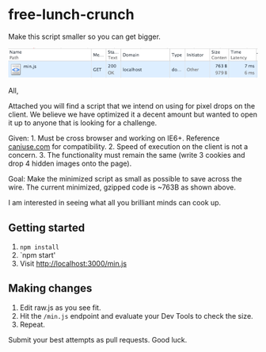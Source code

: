 # free-lunch-crunch
Make this script smaller so you can get bigger.

![alt tag](https://raw.githubusercontent.com/n8io/free-lunch-crunch/master/crunched.png)

All,

Attached you will find a script that we intend on using for pixel drops on the client. We believe we have optimized it a decent amount but wanted to open it up to anyone that is looking for a challenge.

Given:
    1. Must be cross browser and working on IE6+. Reference [caniuse.com](http://caniuse.com) for compatibility.
    2. Speed of execution on the client is not a concern.
    3. The functionality must remain the same (write 3 cookies and drop 4 hidden images onto the page).

Goal:
    Make the minimized script as small as possible to save across the wire. The current minimized, gzipped code is ~763B as shown above.

I am interested in seeing what all you brilliant minds can cook up.

## Getting started
1. `npm install`
2. `npm start'
3. Visit [http://localhost:3000/min.js](http://localhost:3000/min.js)

## Making changes
1. Edit raw.js as you see fit.
2. Hit the `/min.js` endpoint and evaluate your Dev Tools to check the size.
3. Repeat.

Submit your best attempts as pull requests. Good luck.